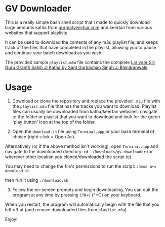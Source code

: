 # GV Downloader

This is a really simple bash shell script that I made to quickly download large amounts katha from [gurmatveechar.com](https://www.gurmatveechar.com) and keertan from various websites that support playlists.

It can be used to download the contents of any m3u playlist file, and keeps track of the files that have completed in the playlist, allowing you to pause and continue your batch download as you wish.

The provided sample `playlist.m3u` file contains the complete [Larivaar Siri Guru Granth Sahib Ji Katha by Sant Gurbachan Singh Ji Bhindranwale](http://www.gurmatveechar.com/audio.php?q=f&f=%2FKatha%2F01_Puratan_Katha%2FSant_Gurbachan_Singh_%28Bhindran_wale%29%2FGuru_Granth_Sahib_Larivaar_Katha)

# Usage

1. Download or clone the repository and replace the provided `.m3u` file with the `playlist.m3u` file that has the tracks you want to download. Playlist files can usually be downloaded from katha/keertan websites: navigate to the folder or playlist that you want to download and look for the green 'play button' icon at the top of the folder.

2. Open the `download.sh` file using `Terminal.app` or your bash terminal of choice (right-click > Open As).

Alternatively (or if the above method isn't working), open `Terminal.app` and navigate to the downloaded directory:
`cd ~/Downloads/gv-downloader` (or wherever other location you cloned/downloaded the script to).

You may need to change the file's permissions to run the script:
`chmod a+x download.sh`

then run it using 
`./download.sh`

3. Follow the on-screen prompts and begin downloading. You can quit the program at any time by pressing `CTR+C` (^+C) on your keyboard. 

When you restart, the program will automatically begin with the file that you left off at (and remove downloaded files from `playlist.m3u`).

Enjoy!
